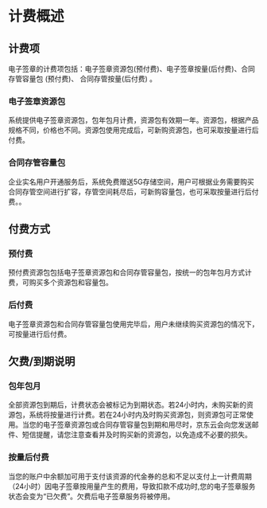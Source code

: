 # 计费概述

## 计费项

电子签章的计费项包括：电子签章资源包(预付费)、电子签章按量(后付费)、合同存管容量包 (预付费)、 合同存管按量(后付费) 。

### 电子签章资源包

系统提供电子签章资源包，包年包月计费，资源包有效期一年。资源包，根据产品规格不同，价格也不同。资源包使用完成后，可新购资源包，也可采取按量进行后付费。

### 合同存管容量包

企业实名用户开通服务后，系统免费赠送5G存储空间，用户可根据业务需要购买合同存管空间进行扩容，存管空间耗尽后，可新购容量包，也可采取按量进行后付费。。

## 付费方式

### 预付费

预付费资源包包括电子签章资源包和合同存管容量包，按统一的包年包月方式计费，可购买多个资源包和容量包。

### 后付费

电子签章资源包和合同存管容量包使用完毕后，用户未继续购买资源包的情况下，可按量进行后付费。

## 欠费/到期说明

### 包年包月

全部资源包到期后，计费状态会被标记为到期状态。若24小时内，未购买新的资源包，系统将按量进行计费。若在24小时内及时购买资源包，则资源包可正常使用。当您的电子签章资源包或合同存管容量包到期和用尽时，京东云会向您发送邮件、短信提醒，请您注意查看并及时购买新的资源包，以免造成不必要的损失。

### 按量后付费

当您的账户中余额加可用于支付该资源的代金券的总和不足以支付上一计费周期（24小时）因电子签章按用量产生的费用，导致扣款不成功时,您的电子签章服务状态会变为“已欠费”。欠费后电子签章服务将被停用。
